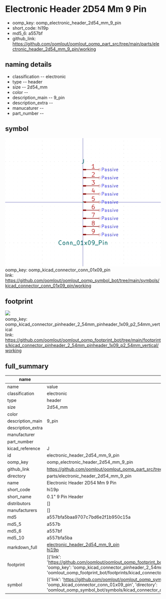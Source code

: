# Electronic Header 2D54 Mm 9 Pin

  
* oomp_key: oomp_electronic_header_2d54_mm_9_pin 
* short_code: hi19p
* md5_6: a557bf  
* github_link: https://github.com/oomlout/oomlout_oomp_part_src/tree/main/parts/electronic_header_2d54_mm_9_pin/working  
## naming details
* classification -- electronic
* type -- header
* size -- 2d54_mm
* color -- 
* description_main -- 9_pin
* description_extra -- 
* manucaturer -- 
* part_number -- 



## symbol

![](symbol/0/working/working_600.png)  
oomp_key: oomp_kicad_connector_conn_01x09_pin  
link: https://github.com/oomlout/oomlout_oomp_symbol_bot/tree/main/symbols/kicad_connector_conn_01x09_pin/working  

## footprint

![](footprint/0/working/working_600.png)  
oomp_key: oomp_kicad_connector_pinheader_2_54mm_pinheader_1x09_p2_54mm_vertical  
link: https://github.com/oomlout/oomlout_oomp_footprint_bot/tree/main/footprints/kicad_connector_pinheader_2_54mm_pinheader_1x09_p2_54mm_vertical/working  

## full_summary
| name | value | 
| --- | --- | 
| name | value | 
| classification | electronic | 
| type | header | 
| size | 2d54_mm | 
| color |  | 
| description_main | 9_pin | 
| description_extra |  | 
| manufacturer |  | 
| part_number |  | 
| kicad_reference | J | 
| id | electronic_header_2d54_mm_9_pin | 
| oomp_key | oomp_electronic_header_2d54_mm_9_pin | 
| github_link | https://github.com/oomlout/oomlout_oomp_part_src/tree/main/parts/electronic_header_2d54_mm_9_pin/working | 
| directory | parts/electronic_header_2d54_mm_9_pin | 
| name | Electronic Header 2D54 Mm 9 Pin | 
| short_code | hi19p | 
| short_name | 0.1" 9 Pin Header | 
| distributors | [] | 
| manufacturers | [] | 
| md5 | a557bfa5baa9707c7bd6e2f1b950c15a | 
| md5_5 | a557b | 
| md5_6 | a557bf | 
| md5_10 | a557bfa5ba | 
| markdown_full | [electronic_header_2d54_mm_9_pin](https://github.com/oomlout/oomlout_oomp_part_src/tree/main/parts/electronic_header_2d54_mm_9_pin/working)<br>[hi19p](https://github.com/oomlout/oomlout_oomp_part_src/tree/main/parts/electronic_header_2d54_mm_9_pin/working)<br> | 
| footprint | [{'link': 'https://github.com/oomlout/oomlout_oomp_footprint_bot/tree/main/foootprntss/kicad_connector_pinheader_2_54mm_pinheader_1x09_p2_54mm_vertical', 'oomp_key': 'oomp_kicad_connector_pinheader_2_54mm_pinheader_1x09_p2_54mm_vertical', 'directory': 'oomlout_oomp_footprint_bot/footprints/kicad_connector_pinheader_2_54mm_pinheader_1x09_p2_54mm_vertical//working/working.kicad_mod'}] | 
| symbol | [{'link': 'https://github.com/oomlout/oomlout_oomp_symbol_bot/tree/main/symbols/kicad_connector_conn_01x09_pin', 'oomp_key': 'oomp_kicad_connector_conn_01x09_pin', 'directory': 'oomlout_oomp_symbol_bot/symbols/kicad_connector_conn_01x09_pin//working/working.kicad_sym'}] | 
